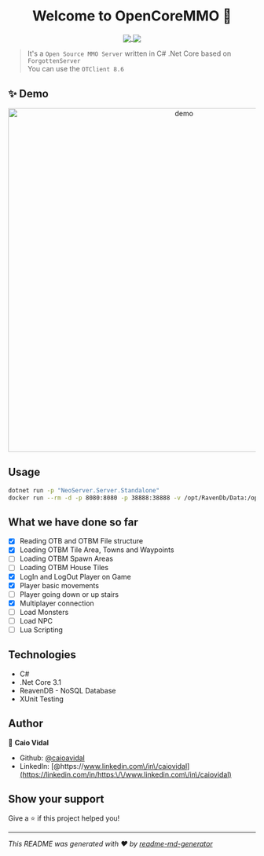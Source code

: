 <h1 align="center">Welcome to OpenCoreMMO 👋</h1>
<p align="center">
  <a href="https://travis-ci.com/caioavidal/OpenTibiaMMO" target="_blank">
  <img align="center" src="https://travis-ci.com/caioavidal/OpenTibiaMMO.svg?branch=develop" target="_blank"  />
  </a>
  <a href="https://codecov.io/gh/caioavidal/OpenTibiaMMO">
  <img align="center" src="https://codecov.io/gh/caioavidal/OpenTibiaMMO/branch/develop/graph/badge.svg" />
</a>
</p>

> It's a `Open Source MMO Server` written in C# .Net Core based on `ForgottenServer`
> <br>You can use the `OTClient 8.6`

## ✨ Demo

<p align="center">
  <img width="700" align="center" src="https://github.com/caioavidal/OpenTibiaMMO/blob/develop/opentibiammo.gif?raw=true" alt="demo"/>
</p>



## Usage

```sh
dotnet run -p "NeoServer.Server.Standalone"
docker run --rm -d -p 8080:8080 -p 38888:38888 -v /opt/RavenDb/Data:/opt/RavenDB/Server/RavenData ravendb/ravendb
```

## What we have done so far

- [x] Reading OTB and OTBM File structure
- [x] Loading OTBM Tile Area, Towns and Waypoints
- [ ] Loading OTBM Spawn Areas
- [ ] Loading OTBM House Tiles
- [x] LogIn and LogOut Player on Game
- [x] Player basic movements
- [ ] Player going down or up stairs
- [x] Multiplayer connection
- [ ] Load Monsters
- [ ] Load NPC
- [ ] Lua Scripting

## Technologies

* C#
* .Net Core 3.1
* ReavenDB - NoSQL Database
* XUnit Testing

## Author

👤 **Caio Vidal**

* Github: [@caioavidal](https://github.com/caioavidal)
* LinkedIn: [@https:\/\/www.linkedin.com\/in\/caiovidal](https://linkedin.com/in/https:\/\/www.linkedin.com\/in\/caiovidal)

## Show your support

Give a ⭐️ if this project helped you!

***
_This README was generated with ❤️ by [readme-md-generator](https://github.com/kefranabg/readme-md-generator)_
